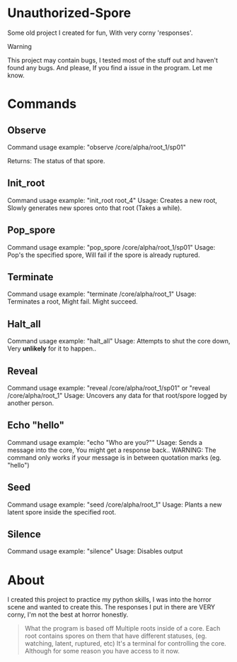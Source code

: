 # Unauthorized-Spore
Some old project I created for fun, With very corny 'responses'.


> [!WARNING]
> This project may contain bugs, I tested most of the stuff out and haven't found any bugs.
> And please, If you find a issue in the program. Let me know.


# Commands
## Observe
Command usage example: "observe /core/alpha/root_1/sp01"

Returns: The status of that spore.

## Init_root
Command usage example: "init_root root_4"
Usage: Creates a new root, Slowly generates new spores onto that root (Takes a while).

## Pop_spore
Command usage example: "pop_spore /core/alpha/root_1/sp01"
Usage: Pop's the specified spore, Will fail if the spore is already ruptured.

## Terminate
Command usage example: "terminate /core/alpha/root_1"
Usage: Terminates a root, Might fail. Might succeed.

## Halt_all
Command usage example: "halt_all"
Usage: Attempts to shut the core down, Very **unlikely** for it to happen..

## Reveal
Command usage example: "reveal /core/alpha/root_1/sp01" or "reveal /core/alpha/root_1"
Usage: Uncovers any data for that root/spore logged by another person.

## Echo "hello"
Command usage example: "echo "Who are you?""
Usage: Sends a message into the core, You might get a response back..
WARNING: The command only works if your message is in between quotation marks (eg. "hello")

## Seed
Command usage example: "seed /core/alpha/root_1"
Usage: Plants a new latent spore inside the specified root.

## Silence
Command usage example: "silence"
Usage: Disables output


# About
I created this project to practice my python skills, I was into the horror scene and wanted to create this.
The responses I put in there are VERY corny, I'm not the best at horror honestly.

> What the program is based off
Multiple roots inside of a core. Each root contains spores on them that have different statuses, (eg. watching, latent, ruptured, etc)
It's a terminal for controlling the core. Although for some reason you have access to it now.

